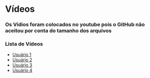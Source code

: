 # Vídeos
### Os Vídios foram colocados no youtube pois o GitHub não aceitou por conta do tamanho dos arquivos

### Lista de Vídeos

- [Usuário 1](https://youtu.be/1pBoDSFynGk?si=LzMKMpjjuiou92PU)
- [Usuário 2](https://youtu.be/pxxMOfRXg-8?si=7v8EVVoUcv1IMJb7)
- [Usuário 3](https://youtu.be/LjWrNpR7C9o?si=peMRl8o1TMuBRn2L)
- [Usuário 4](https://youtu.be/P8HbVUFIFe8?si=OueIBwDARq0vzcC7)
